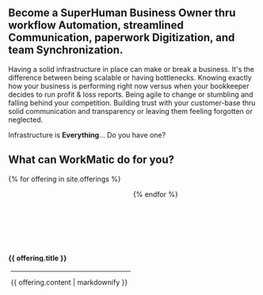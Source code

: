 <head>
<link href="assets/css/all.css" rel="stylesheet"> <!--load all styles -->
</head> 

## Become a SuperHuman Business Owner thru workflow Automation, streamlined Communication, paperwork Digitization, and team Synchronization.   

Having a solid infrastructure in place can make or break a business. It's the difference between being scalable or having bottlenecks. Knowing exactly how your business is performing right now versus when your bookkeeper decides to run profit & loss reports. Being agile to change or stumbling and falling behind your competition. Building trust with your customer-base thru solid communication and transparency or leaving them feeling forgotten or neglected.

Infrastructure is **Everything**... Do you have one?

## What can WorkMatic do for you?

{% for offering in site.offerings %}
  <div style="display: inline-block; width: 50%;  float:left;">
    <div style="height: 100px;"><i class="fas fa-{{ offering.icon }}  fa-6x center"></i></div><br>
    <div style="height: 2em; line-height: 1em; overflow: hidden;"><p class="center"><b>{{ offering.title }}</b></p></div>
    <div style="height: 17em; line-height: 1.2em; overflow: hidden; padding: 5px;">
      <hr>
      <p>{{ offering.content | markdownify }}</p>
    </div>
  </div>
{% endfor %}
